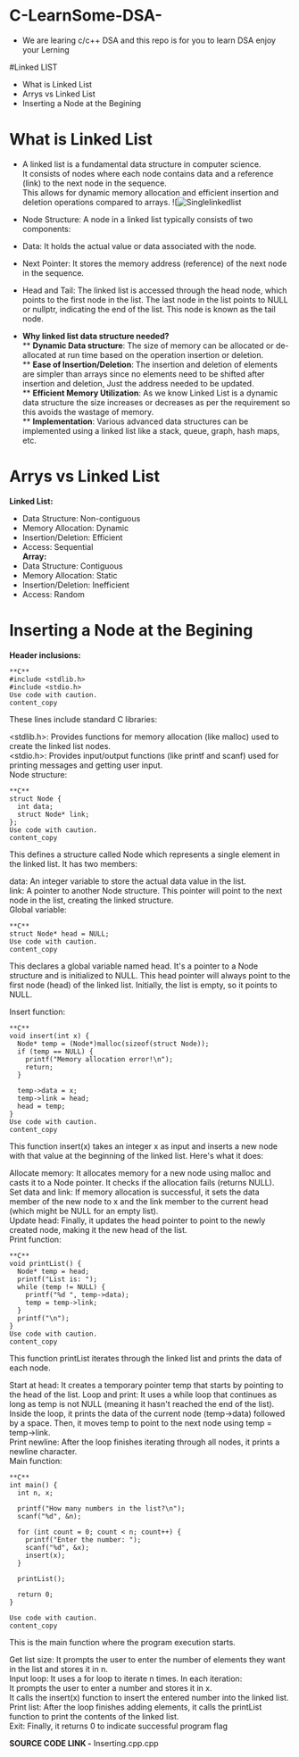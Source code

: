 # C-LearnSome-DSA-
   * We are learing c/c++ DSA and this repo is for you to learn DSA
      enjoy your Lerning   

#Linked LIST    

* What is Linked List
* Arrys vs Linked List
* Inserting a Node at the Begining

# What is Linked List  
 * A linked list is a fundamental data structure in computer science.  
   It consists of nodes where each node contains data and a reference (link) to the next node in the sequence.  
   This allows for dynamic memory allocation and efficient insertion and deletion operations compared to arrays.
![![Singlelinkedlist](https://github.com/Ayushkumar290/C-LearnSome-DSA-/assets/143092664/6c71ae83-4f06-47f9-976b-674f619baa2b)
 * Node Structure: A node in a linked list typically consists of two components:  
 * Data: It holds the actual value or data associated with the node.  
 * Next Pointer: It stores the memory address (reference) of the next node in the sequence.  
 * Head and Tail: The linked list is accessed through the head node, which points to the first node in the list. The last node in the list points to NULL or nullptr, indicating the end of the list. This node is known as the tail node.

   
 * **Why linked list data structure needed?**    
   ** **Dynamic Data structure**: The size of memory can be allocated or de-allocated at run time based on the operation insertion or deletion.  
   ** **Ease of Insertion/Deletion**: The insertion and deletion of elements are simpler than arrays since no elements need to be shifted after insertion and deletion, Just the address needed to be updated.  
   ** **Efficient Memory Utilization**: As we know Linked List is a dynamic data structure the size increases or decreases as per the requirement so this avoids the wastage of memory.   
   ** **Implementation**: Various advanced data structures can be implemented using a linked list like a stack, queue, graph, hash maps, etc.
   
# **Arrys vs Linked List**    
**Linked List:**  
   * Data Structure: Non-contiguous  
   * Memory Allocation: Dynamic  
   * Insertion/Deletion: Efficient  
   * Access: Sequential  
**Array:**  
   * Data Structure: Contiguous  
   * Memory Allocation: Static  
   * Insertion/Deletion: Inefficient  
   * Access: Random  
# **Inserting a Node at the Begining**  
  **Header inclusions:**
~~~
**C**
#include <stdlib.h>  
#include <stdio.h>  
Use code with caution.  
content_copy  
~~~
These lines include standard C libraries:  

<stdlib.h>: Provides functions for memory allocation (like malloc) used to create the linked list nodes.  
<stdio.h>: Provides input/output functions (like printf and scanf) used for printing messages and getting user input.  
Node structure:  
~~~  
**C**  
struct Node {  
  int data;  
  struct Node* link;  
};  
Use code with caution.  
content_copy  
~~~  
This defines a structure called Node which represents a single element in the linked list. It has two members:  
  
data: An integer variable to store the actual data value in the list.  
link: A pointer to another Node structure. This pointer will point to the next node in the list, creating the linked structure.  
Global variable:    
~~~  
**C**  
struct Node* head = NULL;  
Use code with caution.  
content_copy    
~~~
This declares a global variable named head. It's a pointer to a Node structure and is initialized to NULL. This head pointer will always point to the first node (head) of the linked list. Initially, the list is empty, so it points to NULL.  

Insert function:  
~~~  
**C**    
void insert(int x) {  
  Node* temp = (Node*)malloc(sizeof(struct Node));  
  if (temp == NULL) {  
    printf("Memory allocation error!\n");  
    return;
  }  

  temp->data = x;
  temp->link = head;
  head = temp;
}
Use code with caution.
content_copy
~~~
This function insert(x) takes an integer x as input and inserts a new node with that value at the beginning of the linked list. Here's what it does:  
  
Allocate memory: It allocates memory for a new node using malloc and casts it to a Node pointer. It checks if the allocation fails (returns NULL).  
Set data and link: If memory allocation is successful, it sets the data member of the new node to x and the link member to the current head (which might be NULL for an empty list).  
Update head: Finally, it updates the head pointer to point to the newly created node, making it the new head of the list.  
Print function:  
~~~  
**C**  
void printList() {
  Node* temp = head;
  printf("List is: ");
  while (temp != NULL) {
    printf("%d ", temp->data);
    temp = temp->link;
  }
  printf("\n");
}
Use code with caution.
content_copy
~~~  
This function printList iterates through the linked list and prints the data of each node.  

Start at head: It creates a temporary pointer temp that starts by pointing to the head of the list.
Loop and print: It uses a while loop that continues as long as temp is not NULL (meaning it hasn't reached the end of the list). Inside the loop, it prints the data of the current node (temp->data) followed by a space. Then, it moves temp to point to the next node   using temp = temp->link.  
Print newline: After the loop finishes iterating through all nodes, it prints a newline character.  
Main function:  
~~~  
**C**
int main() {
  int n, x;

  printf("How many numbers in the list?\n");
  scanf("%d", &n);

  for (int count = 0; count < n; count++) {
    printf("Enter the number: ");
    scanf("%d", &x);
    insert(x);
  }

  printList();

  return 0;
}

Use code with caution.
content_copy
~~~  
This is the main function where the program execution starts.    

Get list size: It prompts the user to enter the number of elements they want in the list and stores it in n.    
Input loop: It uses a for loop to iterate n times. In each iteration:    
It prompts the user to enter a number and stores it in x.      
It calls the insert(x) function to insert the entered number into the linked list.    
Print list: After the loop finishes adding elements, it calls the printList function to print the contents of the linked list.    
Exit: Finally, it returns 0 to indicate successful program flag    

**SOURCE CODE LINK -** Inserting.cpp.cpp
